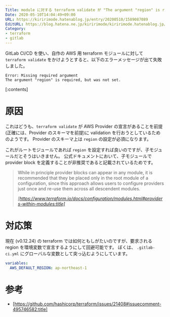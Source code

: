 ```yaml
---
Title: module に対する terraform validate が "The argument "region" is required, but was not set." エラーで失敗する
Date: 2020-05-10T14:04:49+09:00
URL: https://kiririmode.hatenablog.jp/entry/20200510/1589087089
EditURL: https://blog.hatena.ne.jp/kiririmode/kiririmode.hatenablog.jp/atom/entry/26006613564936242
Category:
- terraform
- gitlab
---
```


GitLab CI/CD を使い、自作の AWS 用 terraform モジュールに対して `terraform validate` をかけようとすると、以下のエラーメッセージが出て失敗しました。

```
Error: Missing required argument
The argument "region" is required, but was not set.
```

[:contents]

# 原因

これはどうも、`terraform validate` が AWS Provider の宣言があることを前提 (正確には、Provider のスキーマを前提)に validation を行おうとしているためのようです。
Provider のスキーマ上は `region` の設定が必須になります。

これがルートモジュールであれば `region` を設定すれば良いのですが、子モジュールだとそうはいきません。
公式ドキュメントにおいて、子モジュールで provider block を定義することが非推奨であると記載されているためです。

> While in principle provider blocks can appear in any module, it is recommended that they be placed only in the root module of a configuration, since this approach allows users to configure providers just once and re-use them across all descendent modules.
>
> <cite>[https://www.terraform.io/docs/configuration/modules.html#providers-within-modules:title]</cite>

# 対応策

現在 (v0.12.24) の terraform では如何ともしがたいのですが、要求される region を環境変数で宣言するようにして回避可能です。
ぼくは、 `.gitlab-ci.yml` にグローバルな変数として突っ込むようにしています。

```yaml
variables:
  AWS_DEFAULT_REGION: ap-northeast-1
```

# 参考

- [https://github.com/hashicorp/terraform/issues/21408#issuecomment-495746582:title]
